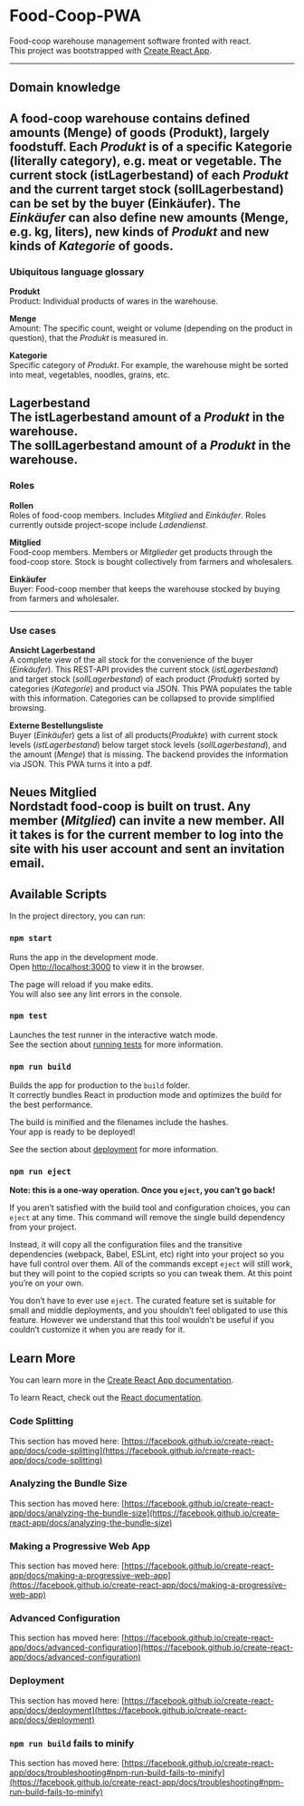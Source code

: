 # Food-Coop-PWA

Food-coop warehouse management software fronted with react.<br>
This project was bootstrapped with 
[Create React App](https://github.com/facebook/create-react-app).

___

## Domain knowledge

A food-coop warehouse contains defined amounts (**Menge**) of goods (**Produkt**),
largely foodstuff. Each *Produkt* is of a specific **Kategorie** (literally
category), e.g. meat or vegetable. The current stock (**istLagerbestand**) of
each *Produkt* and the current target stock (**sollLagerbestand**) can be set by
the buyer (**Einkäufer**). The *Einkäufer* can also define new amounts (**Menge**,
e.g. kg, liters), new kinds of *Produkt* and new kinds of  *Kategorie* of goods.
---

### Ubiquitous language glossary

**Produkt**<br>
Product: Individual products of wares in the warehouse.

**Menge**<br>
Amount: The specific count, weight or volume (depending on the product in
question), that the *Produkt* is measured in.

**Kategorie**<br>
Specific category of *Produkt*. For example, the warehouse might be sorted into
meat, vegetables, noodles, grains, etc.

**Lagerbestand**<br>
The **istLagerbestand** amount of a *Produkt* in the warehouse.<br>
The **sollLagerbestand** amount of a *Produkt* in the warehouse.
---

### Roles

**Rollen**<br>
Roles of food-coop members. Includes *Mitglied* and *Einkäufer*. Roles currently outside 
project-scope include *Ladendienst*.

**Mitglied**<br>
Food-coop members. Members or *Mitglieder* get products through the food-coop store. Stock
is bought collectively from farmers and wholesalers.

**Einkäufer**<br>
Buyer: Food-coop member that keeps the warehouse stocked by buying from 
farmers and wholesaler.

---

### Use cases

**Ansicht Lagerbestand**<br>
A complete view of the all stock for the convenience of the buyer (*Einkäufer*).
This REST-API provides the current stock (*istLagerbestand*) and target stock
(*sollLagerbestand*) of each product (*Produkt*) sorted by categories
(*Kategorie*) and product via JSON. This PWA populates the table with this information. 
Categories can be collapsed to provide simplified browsing. 

**Externe Bestellungsliste**<br>
Buyer (*Einkäufer*) gets a list of all products(*Produkte*) with current stock
levels (*istLagerbestand*) below target stock levels (*sollLagerbestand*),
and the amount (*Menge*) that is missing. The backend provides the information via 
JSON. This PWA turns it into a pdf.

**Neues Mitglied**<br>
Nordstadt food-coop is built on trust. Any member (*Mitglied*) can invite a new member. 
All it takes is for the current member to log into the site with his user account and sent 
an invitation email.
 ---

## Available Scripts

In the project directory, you can run:

### `npm start`

Runs the app in the development mode.\
Open [http://localhost:3000](http://localhost:3000) to view it in the browser.

The page will reload if you make edits.\
You will also see any lint errors in the console.

### `npm test`

Launches the test runner in the interactive watch mode.\
See the section about [running tests](https://facebook.github.io/create-react-app/docs/running-tests) for more information.

### `npm run build`

Builds the app for production to the `build` folder.\
It correctly bundles React in production mode and optimizes the build for the best performance.

The build is minified and the filenames include the hashes.\
Your app is ready to be deployed!

See the section about [deployment](https://facebook.github.io/create-react-app/docs/deployment) for more information.

### `npm run eject`

**Note: this is a one-way operation. Once you `eject`, you can’t go back!**

If you aren’t satisfied with the build tool and configuration choices, you can `eject` at any time. This command will remove the single build dependency from your project.

Instead, it will copy all the configuration files and the transitive dependencies (webpack, Babel, ESLint, etc) right into your project so you have full control over them. All of the commands except `eject` will still work, but they will point to the copied scripts so you can tweak them. At this point you’re on your own.

You don’t have to ever use `eject`. The curated feature set is suitable for small and middle deployments, and you shouldn’t feel obligated to use this feature. However we understand that this tool wouldn’t be useful if you couldn’t customize it when you are ready for it.

## Learn More

You can learn more in the [Create React App documentation](https://facebook.github.io/create-react-app/docs/getting-started).

To learn React, check out the [React documentation](https://reactjs.org/).

### Code Splitting

This section has moved here: [https://facebook.github.io/create-react-app/docs/code-splitting](https://facebook.github.io/create-react-app/docs/code-splitting)

### Analyzing the Bundle Size

This section has moved here: [https://facebook.github.io/create-react-app/docs/analyzing-the-bundle-size](https://facebook.github.io/create-react-app/docs/analyzing-the-bundle-size)

### Making a Progressive Web App

This section has moved here: [https://facebook.github.io/create-react-app/docs/making-a-progressive-web-app](https://facebook.github.io/create-react-app/docs/making-a-progressive-web-app)

### Advanced Configuration

This section has moved here: [https://facebook.github.io/create-react-app/docs/advanced-configuration](https://facebook.github.io/create-react-app/docs/advanced-configuration)

### Deployment

This section has moved here: [https://facebook.github.io/create-react-app/docs/deployment](https://facebook.github.io/create-react-app/docs/deployment)

### `npm run build` fails to minify

This section has moved here: [https://facebook.github.io/create-react-app/docs/troubleshooting#npm-run-build-fails-to-minify](https://facebook.github.io/create-react-app/docs/troubleshooting#npm-run-build-fails-to-minify)

